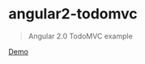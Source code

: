 # angular2-todomvc

> Angular 2.0 TodoMVC example

[Demo](https://github.com/msn0/angular2-todomvc)

